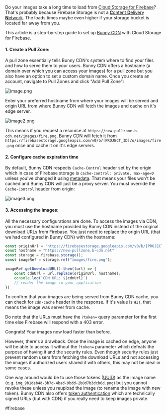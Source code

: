 
Do your images take a long time to load from [Cloud Storage for Firebase](https://firebase.google.com/products/storage)? That's probably because Firebase Storage is not a  [**C**ontent **D**elivery **N**etwork](https://en.wikipedia.org/wiki/Content_delivery_network). The loads times maybe even higher if your storage bucket is located far away from you. 

This article is a step-by-step guide to set up [Bunny CDN](https://bunny.net) with Cloud Storage for Firebase. 

#### 1. Create a Pull Zone:
A pull zone essentially tells Bunny CDN's system where to find your files and how to serve them to your users. Bunny CDN offers a hostname (a domain over which you can access your images) for a pull zone but you also have an option to set a custom domain name. Once you create an account, navigate to Pull Zones and click "Add Pull Zone":


![image.png](https://cdn.hashnode.com/res/hashnode/image/upload/v1629644298078/YsuC3NUZH-.png)

Enter your preferred hostname from where your images will be served and origin URL from where Bunny CDN will fetch the images and cache on it's edge server.


![image2.png](https://cdn.hashnode.com/res/hashnode/image/upload/v1629651617749/pb_zUnC0nd.png)

This means if you request a resource at `https://new-pullzone.b-cdn.net/images/fire.png`, Bunny CDN will fetch it from `https://firebasestorage.googleapis.com/v0/b/[PROJECT_ID]/o/images/fire.png` once and cache it on it's edge servers. 

#### 2. Configure cache expiration time
By default, Bunny CDN respects `Cache-Control` header set by the origin which in case of Firebase storage is `cache-control: private, max-age=0` unless you've changed it using [metadata](https://firebase.google.com/docs/reference/js/firebase.storage.SettableMetadata#cachecontrol). That means your files won't be cached and Bunny CDN will just be a proxy server. You must override the `Cache-Control` header from origin: 

![image3.png](https://cdn.hashnode.com/res/hashnode/image/upload/v1629652195441/q3X-_i9Eh.png)

#### 3. Accessing the images:
All the necessary configurations are done. To access the images via CDN, you must use the hostname provided by Bunny CDN instead of the original download URLs from Firebase. You just need to replace the origin URL (that we had configured in Bunny CDN) with the hostname:

```js
const originUrl = "https://firebasestorage.googleapis.com/v0/b/[PROJECT_ID]/o"
const hostname = "https://new-pullzone.b-cdn.net"
const storage = firebase.storage();
const imageRef = storage.ref("images/fire.png");

imageRef.getDownloadURL().then((url) => {
    const cdnUrl = url.replace(originUrl, hostname);
    console.log(`CDN URL: ${cdnUrl}`)
    // render the image in your application
})
```
To confirm that your images are being served from Bunny CDN cache, you can check for `cdn-cache` header in the response. If it's value is `HIT`, that means the image was server from cache. 

Do note that the URLs must have the `?token=` query parameter for the first time else Firebase will respond with a 403 error. 

Congrats! Your images now load faster than before. 

However, there's a drawback. Once the image is cached on edge, anyone will be able to access it without the `?token=` parameter which defeats the purpose of having it and the security rules. Even though security rules just prevent random users from fetching the download URLs and not accessing the images if authorized users shared it with others, this may not be ideal in some cases. 

One way around would be to use those tokens ([UUID](https://www.npmjs.com/package/uuid)) as the image name (e.g. `img_9b1deb4d-3b7d-4bad-9bdd-2b0d7b3dcb6d.png`) but you cannot revoke these unless you reupload the image (to rename the image with new token). Bunny CDN also offers [token authentication](https://support.bunny.net/hc/en-us/articles/360016055099) which are technically signed URLs (but with CDN) if you really need to keep images private. 

#firebase 

